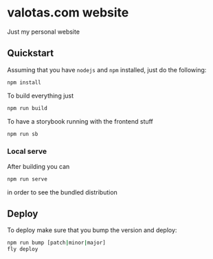 # valotas.com website
Just my personal website

## Quickstart
Assuming that you have `nodejs` and `npm` installed, just do the following:

```bash
npm install
```

To build everything just

```bash
npm run build
```

To have a storybook running with the frontend stuff

```bash
npm run sb
```

### Local serve

After building you can

```bash
npm run serve
```

in order to see the bundled distribution

## Deploy
To deploy make sure that you bump the version and deploy:

```bash
npm run bump [patch|minor|major]
fly deploy
```

